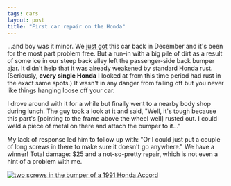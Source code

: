 ```yaml
---
tags: cars
layout: post
title: "First car repair on the Honda"
---
```




<p>...and boy was it minor. We <a href="http://www.cwinters.com/news/display/?news_id=3308">just got</a> this car back in December and it's been for the most part problem free. But a run-in with a big pile of dirt as a result of some ice in our steep back alley left the passenger-side back bumper ajar. It didn't help that it was already weakened by standard Honda rust. (Seriously, <b>every single Honda</b> I looked at from this time period had rust in the exact same spots.) It wasn't in any danger from falling off but you never like things hanging loose off your car.</p>

<p>I drove around with it for a while but finally went to a nearby body shop during lunch. The guy took a look at it and said, "Well, it's tough because this part's [pointing to the frame above the wheel well] rusted out. I could weld a piece of metal on there and attach the bumper to it..."</p>

<p>My lack of response led him to follow up with: "Or I could just put a couple of long screws in there to make sure it doesn't go anywhere." We have a winner! Total damage: $25 and a not-so-pretty repair, which is not even a hint of a problem with me.</p>

<p><a href="http://www.cwinters.com/images/blog/first_car_repair.jpg"><img src="http://www.cwinters.com/images/blog/first_car_repair_thumb.jpg" alt="two screws in the bumper of a 1991 Honda Accord" /></a></p>


